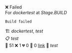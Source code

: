 ❌ Failed  
For _dockertest_ at _Stage.BUILD_ 

```
Build failed
```
🏗️  _dockertest_, _test_  
📋  _test_  
🧪 51 ❌ 1 💔 0 🙈 0 [link](http://localhost/tests) 
🚀  _test_  
